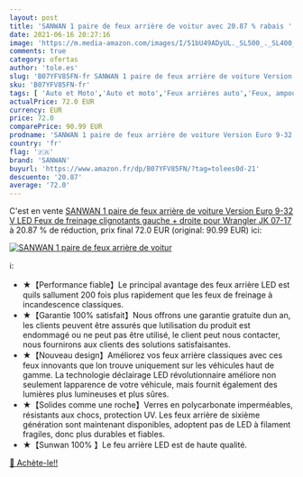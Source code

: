 ```yaml
---
layout: post
title: 'SANWAN 1 paire de feux arrière de voitur avec 20.87 % rabais '
date: 2021-06-16 20:27:16
image: 'https://m.media-amazon.com/images/I/51bU49ADyUL._SL500_._SL400_.jpg'
comments: true
category: ofertas
author: 'tole.es'
slug: 'B07YFV85FN-fr SANWAN 1 paire de feux arrière de voiture Version Euro...'
sku: 'B07YFV85FN-fr'
tags: [ 'Auto et Moto','Auto et moto','Feux arrières auto','Feux, ampoules et clignotants auto','Pièces détachées auto','sanwan','Éclairages et composants', ]
actualPrice: 72.0 EUR
currency: EUR
price: 72.0
comparePrice: 90.99 EUR
prodname: 'SANWAN 1 paire de feux arrière de voiture Version Euro 9-32 V LED Feux de freinage clignotants gauche + droite pour Wrangler JK 07-17'
country: 'fr'
flag: '🇫🇷'
brand: 'SANWAN'
buyurl: 'https://www.amazon.fr/dp/B07YFV85FN/?tag=tolees0d-21'
descuento: '20.87'
average: '72.0'
---
```


C'est en vente [SANWAN 1 paire de feux arrière de voiture Version Euro 9-32 V LED Feux de freinage clignotants gauche + droite pour Wrangler JK 07-17](https://www.amazon.fr/dp/B07YFV85FN/?tag=tolees0d-21)  à  20.87 % de réduction, prix final  72.0 EUR (original: 90.99 EUR) ici:

[![SANWAN 1 paire de feux arrière de voitur](https://m.media-amazon.com/images/I/51bU49ADyUL._SL500_._SL400_.jpg)](https://www.amazon.fr/dp/B07YFV85FN/?tag=tolees0d-21)

ℹ️:

- ★【Performance fiable】Le principal avantage des feux arrière LED est quils sallument 200 fois plus rapidement que les feux de freinage à incandescence classiques.
- ★【Garantie 100% satisfait】Nous offrons une garantie gratuite dun an, les clients peuvent être assurés que lutilisation du produit est endommagé ou ne peut pas être utilisé, le client peut nous contacter, nous fournirons aux clients des solutions satisfaisantes.
- ★【Nouveau design】Améliorez vos feux arrière classiques avec ces feux innovants que lon trouve uniquement sur les véhicules haut de gamme. La technologie déclairage LED révolutionnaire améliore non seulement lapparence de votre véhicule, mais fournit également des lumières plus lumineuses et plus sûres.
- ★【Solides comme une roche】Verres en polycarbonate imperméables, résistants aux chocs, protection UV. Les feux arrière de sixième génération sont maintenant disponibles, adoptent pas de LED à filament fragiles, donc plus durables et fiables.
- ★【Sunwan 100% 】Le feu arrière LED est de haute qualité.

[🛒 Achète-le!!](https://www.amazon.fr/dp/B07YFV85FN/?tag=tolees0d-21)

